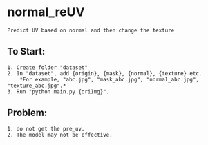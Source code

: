 # normal_reUV
    Predict UV based on normal and then change the texture

## To Start:
    1. Create folder "dataset"
    2. In "dataset", add {origin}, {mask}, {normal}, {texture} etc. 
        *For example, "abc.jpg", "mask_abc.jpg", "normal_abc.jpg", "texture_abc.jpg".*
    3. Run "python main.py {oriImg}".

## Problem:
    1. do not get the pre_uv.
    2. The model may not be effective.
    
